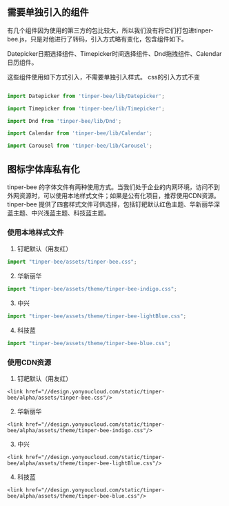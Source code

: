 ## 需要单独引入的组件

有几个组件因为使用的第三方的包比较大，所以我们没有将它们打包进tinper-bee.js，只是对他进行了转码，引入方式略有变化，包含组件如下。

Datepicker日期选择组件、Timepicker时间选择组件、Dnd拖拽组件、Calendar日历组件。


这些组件使用如下方式引入，不需要单独引入样式。
css的引入方式不变

```js

import Datepicker from 'tinper-bee/lib/Datepicker';

import Timepicker from 'tinper-bee/lib/Timepicker';

import Dnd from 'tinper-bee/lib/Dnd';

import Calendar from 'tinper-bee/lib/Calendar';

import Carousel from 'tinper-bee/lib/Carousel';

```

## 图标字体库私有化
tinper-bee 的字体文件有两种使用方式。当我们处于企业的内网环境，访问不到外网资源时，可以使用本地样式文件；如果是公有化项目，推荐使用CDN资源。     
tinper-bee 提供了四套样式文件可供选择，包括钉耙默认红色主题、华新丽华深蓝主题、中兴浅蓝主题、科技蓝主题。  

### 使用本地样式文件    
1. 钉耙默认（用友红）
```js
import "tinper-bee/assets/tinper-bee.css";
```

2. 华新丽华
```js
import "tinper-bee/assets/theme/tinper-bee-indigo.css";
```

3. 中兴
```js
import "tinper-bee/assets/theme/tinper-bee-lightBlue.css";
```

4. 科技蓝
```js
import "tinper-bee/assets/theme/tinper-bee-blue.css";
```    
  
### 使用CDN资源      
1. 钉耙默认（用友红）
```
<link href="//design.yonyoucloud.com/static/tinper-bee/alpha/assets/tinper-bee.css"/>
```

2. 华新丽华
```
<link href="//design.yonyoucloud.com/static/tinper-bee/alpha/assets/theme/tinper-bee-indigo.css"/> 
```

3. 中兴
```
<link href="//design.yonyoucloud.com/static/tinper-bee/alpha/assets/theme/tinper-bee-lightBlue.css"/>
```

4. 科技蓝
```
<link href="//design.yonyoucloud.com/static/tinper-bee/alpha/assets/theme/tinper-bee-blue.css"/>
```    